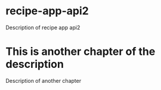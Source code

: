 # recipe-app-api2
Description of recipe app api2

# This is another chapter of the description

Description of another chapter
